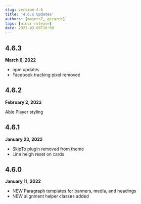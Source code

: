 ```yaml
---
slug: version-4-6
title: '4.6.x Updates'
authors: [masons7, gerardc]
tags: [minor-release]
date: 2023-03-06T10:00
---
```


## 4.6.3
**March 6, 2022**
* npm updates
* Facebook tracking pixel removed

## 4.6.2
**February 2, 2022**

Able Player styling

## 4.6.1
**January 23, 2022**

* SkipTo plugin removed from theme
* Line heigh reset on cards

## 4.6.0
**January 11, 2022**
* NEW Paragraph templates for banners, media, and headings
* NEW alignment helper classes added